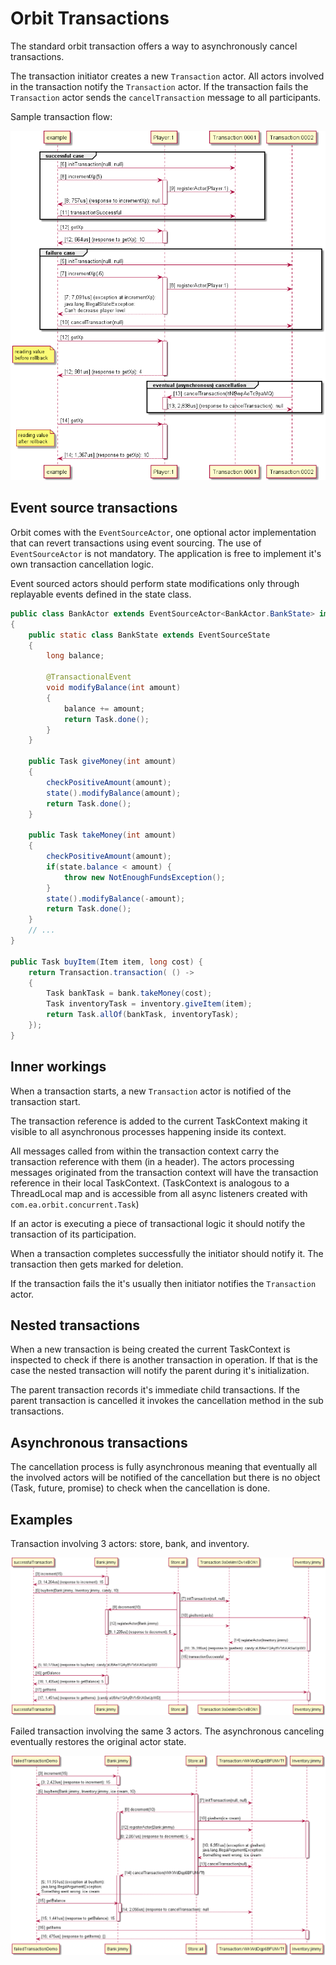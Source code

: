 Orbit Transactions
==================

The standard orbit transaction offers a way to asynchronously cancel transactions.

The transaction initiator creates a new `Transaction` actor.
All actors involved in the transaction notify the `Transaction` actor.
If the transaction fails the `Transaction` actor sends the `cancelTransaction` message to all participants.

Sample transaction flow:


![Transaction](sampleTransaction.png)


Event source transactions
-------------------------

Orbit comes with the `EventSourceActor`, one optional actor implementation that can revert transactions using event sourcing.
The use of `EventSourceActor` is not mandatory. The application is free to implement it's own transaction cancellation logic. 

Event sourced actors should perform state modifications only through replayable events defined in the state class.

```java
public class BankActor extends EventSourceActor<BankActor.BankState> implements Bank 
{
	public static class BankState extends EventSourceState 
	{
		long balance;
		
		@TransactionalEvent
		void modifyBalance(int amount) 
		{
			balance += amount;
			return Task.done();
		}		
	}
	
	public Task giveMoney(int amount) 
	{
		checkPositiveAmount(amount);
		state().modifyBalance(amount);
		return Task.done();
	}

	public Task takeMoney(int amount) 
	{
		checkPositiveAmount(amount);
		if(state.balance < amount) { 
			throw new NotEnoughFundsException();
		}
		state().modifyBalance(-amount);
		return Task.done();
	}
	// ...
}

public Task buyItem(Item item, long cost) {
	return Transaction.transaction( () -> 
	{
		Task bankTask = bank.takeMoney(cost);
		Task inventoryTask = inventory.giveItem(item);
		return Task.allOf(bankTask, inventoryTask);
	});
}
```



Inner workings
--------------

When a transaction starts, a new `Transaction` actor is notified of the transaction start.

The transaction reference is added to the current TaskContext making it visible to all 
asynchronous processes happening inside its context.
 
All messages called from within the transaction context carry the transaction reference with them (in a header).
The actors processing messages originated from the transaction context will have the transaction reference in their local TaskContext.
(TaskContext is analogous to a ThreadLocal map and is accessible from all async listeners created with `com.ea.orbit.concurrent.Task`)

If an actor is executing a piece of transactional logic it should notify the transaction of its participation.

When a transaction completes successfully the initiator should notify it. The transaction then gets marked for deletion. 

If the transaction fails the it's usually then initiator notifies the `Transaction` actor. 


Nested transactions
-------------------

When a new transaction is being created the current TaskContext is inspected to check if there is another transaction
in operation. If that is the case the nested transaction will notify the parent during it's initialization.

The parent transaction records it's immediate child transactions. If the parent transaction is cancelled it invokes 
the cancellation method in the sub transactions.


Asynchronous transactions
----------------------------

The cancellation process is fully asynchronous meaning that eventually all the involved actors will 
be notified of the cancellation but there is no object (Task, future, promise) 
to check when the cancellation is done.   


Examples
--------

Transaction involving 3 actors: store, bank, and inventory.

![Successful Transaction](successfulTransactionDemo.png)

Failed transaction involving the same 3 actors.
The asynchronous canceling eventually restores the original actor state.

![Failed Transaction](failedTransaction.png)
